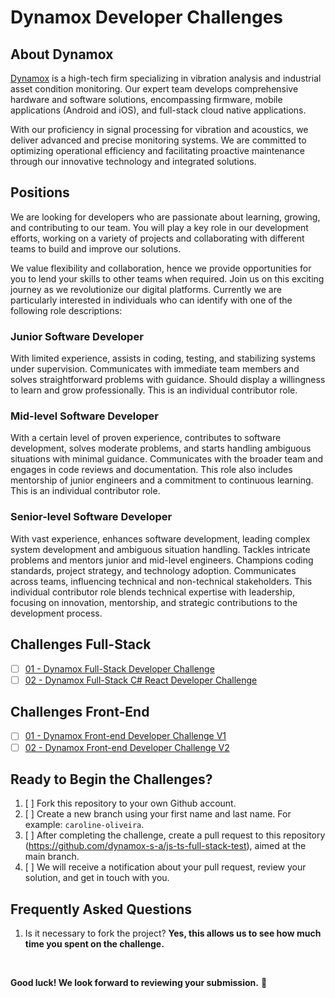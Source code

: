 # Dynamox Developer Challenges

## About Dynamox

[Dynamox](https://dynamox.net/) is a high-tech firm specializing in vibration analysis and industrial asset condition monitoring. Our expert team develops comprehensive hardware and software solutions, encompassing firmware, mobile applications (Android and iOS), and full-stack cloud native applications. 

With our proficiency in signal processing for vibration and acoustics, we deliver advanced and precise monitoring systems. We are committed to optimizing operational efficiency and facilitating proactive maintenance through our innovative technology and integrated solutions.

## Positions

We are looking for developers who are passionate about learning, growing, and contributing to our team. You will play a key role in our development efforts, working on a variety of projects and collaborating with different teams to build and improve our solutions.

We value flexibility and collaboration, hence we provide opportunities for you to lend your skills to other teams when required. Join us on this exciting journey as we revolutionize our digital platforms. Currently we are particularly interested in individuals who can identify with one of the following role descriptions:

### Junior Software Developer

With limited experience, assists in coding, testing, and stabilizing systems under supervision. Communicates with immediate team members and solves straightforward problems with guidance. Should display a willingness to learn and grow professionally. This is an individual contributor role.

### Mid-level Software Developer

With a certain level of proven experience, contributes to software development, solves moderate problems, and starts handling ambiguous situations with minimal guidance. Communicates with the broader team and engages in code reviews and documentation. This role also includes mentorship of junior engineers and a commitment to continuous learning. This is an individual contributor role.

### Senior-level Software Developer

With vast experience, enhances software development, leading complex system development and ambiguous situation handling. Tackles intricate problems and mentors junior and mid-level engineers. Champions coding standards, project strategy, and technology adoption. Communicates across teams, influencing technical and non-technical stakeholders. This individual contributor role blends technical expertise with leadership, focusing on innovation, mentorship, and strategic contributions to the development process.

## Challenges Full-Stack

- [ ] [01 - Dynamox Full-Stack Developer Challenge](./full-stack-challenge.md)
- [ ] [02 - Dynamox Full-Stack C# React Developer Challenge](./full-stack-csharp-react-challenge.md) 
  
## Challenges Front-End

- [ ] [01 - Dynamox Front-end Developer Challenge V1](./front-end-challenge-v1.md)
- [ ] [02 - Dynamox Front-end Developer Challenge V2](./front-end-challenge-v2.md)

## Ready to Begin the Challenges?

1. [ ] Fork this repository to your own Github account.
1. [ ] Create a new branch using your first name and last name. For example: `caroline-oliveira`.
1. [ ] After completing the challenge, create a pull request to this repository (https://github.com/dynamox-s-a/js-ts-full-stack-test), aimed at the main branch.
1. [ ] We will receive a notification about your pull request, review your solution, and get in touch with you.

## Frequently Asked Questions

1. Is it necessary to fork the project?
  **Yes, this allows us to see how much time you spent on the challenge.**

</br>

**Good luck! We look forward to reviewing your submission.** 🚀

